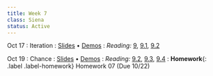 ```yaml
---
title: Week 7
class: Siena
status: Active
---
```


Oct 17
: Iteration
  : [Slides]() &#8226; [Demos]()
: *Reading:* [9](https://inferentialthinking.com/chapters/09/Randomness.html), [9.1](https://inferentialthinking.com/chapters/09/1/Conditional_Statements.html), [9.2](https://inferentialthinking.com/chapters/09/2/Iteration.html)

Oct 19
: Chance
  : [Slides]() &#8226; [Demos]()
: *Reading:* [9.2](https://inferentialthinking.com/chapters/09/2/Iteration.html), [9.3](https://inferentialthinking.com/chapters/09/3/Simulation.html), [9.4](https://inferentialthinking.com/chapters/09/4/Monty_Hall_Problem.html)
: **Homework**{: .label .label-homework} Homework 07 (Due 10/22)


